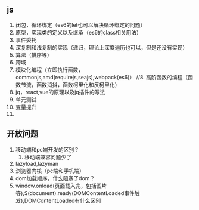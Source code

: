 ## js
1. 闭包，循环绑定（es6的let也可以解决循环绑定的问题）
2. 原型，实现类的定义以及继承（es6的class相关用法）
3. 事件委托
4. 深复制和浅复制的实现（递归，理论上深度遍历也可以，但是还没有实现）
5. 算法（排序等）
6. 跨域
7. 模块化编程（立即执行函数，commonjs,amd(requirejs,seajs),webpack(es6)）
//8. 高阶函数的编程（函数节流，函数消抖，函数柯里化和反柯里化）
9. jq，react,vue的原理以及jq插件的写法
10. 单元测试
11. 变量提升
12.

## 开放问题
1. 移动端和pc端开发的区别？
   1. 移动端兼容问题少了
2. lazyload,lazyman
3. 浏览器内核（pc端和手机端）
4. dom加载顺序，什么阻塞了dom？
5. window.onload(页面载入完，包括图片等),$(document).ready(DOMContentLoaded事件触发),DOMContentLoaded有什么区别
